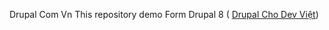 Drupal Com Vn
This repository demo Form Drupal 8 ( <a href="https://nguyenphudung.com/">Drupal Cho Dev Việt</a>)
